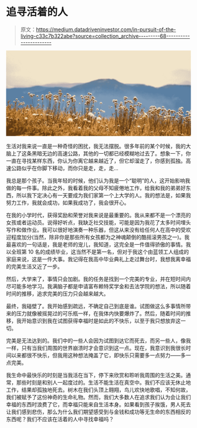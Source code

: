 # 追寻活着的人

> 原文：<https://medium.datadriveninvestor.com/in-pursuit-of-the-living-c33c7b322abe?source=collection_archive---------68----------------------->

![](img/e5eb01602f918dfb1a63057f83dffb58.png)

生活对我来说一直是一种奇怪的困扰，我无法摆脱。很多年前的某个时候，我的大脑上了这条黑暗无边的高速公路，其他的一切都已经模糊地过去了。想象一下，你一直在寻找某样东西，你认为你离它越来越近了，但它却溜走了，你感到孤独。高速公路似乎在你脚下移动，而你只是走，走，走…

我总是那个孩子。当我年轻的时候，他们认为我是一个“聪明”的人，这开始影响我做的每一件事。除此之外，我看着我的父母不知疲倦地工作，给我和我的弟弟好东西，所以我下定决心有一天要成为我们家第一个上大学的人。我的想法是，如果我努力工作，我就会成功，如果我成功了，我会很开心。

在我的小学时代，获得奖励和荣誉对我来说是最重要的。我从来都不是一个漂亮的女孩或者运动员。说得好听点，我缺乏社交技能，可能是因为我花了太多时间埋头写作和做作业。我可以很好地演奏一种乐器，但这从来没有给任何人在高中的受欢迎程度加分(当然，除非你是那些所有女孩都为之神魂颠倒的酷摇滚男孩之一)。我最喜欢的一句话是，我是老师的宠儿，我知道，这完全是一件值得骄傲的事情。我以全班第 10 名的成绩毕业，这当然不是第一名，但对于我这个由蓝领工人组成的家庭来说，这是一件大事。我记得在我高中毕业典礼上走过舞台时，我想我离幸福的完美生活又近了一步。

然后，大学来了，事情只会加剧。我的任务是找到一个完美的专业，并在短时间内尽可能多地学习。我满脑子都是申请富布赖特奖学金和去法学院的想法，所以随着时间的推移，追求完美的压力只会越来越大。

最终，我碰壁了。我开始感到疏远，不确定自己到底是谁。试图做这么多事情所带来的压力就像被摇晃过的可乐瓶一样，在我体内快要爆炸了。然后，随着时间的推移，我开始意识到我在试图获得幸福时是如此的不快乐，以至于我只想放弃这一切。

完美是无法达到的。我们中的一些人会因为试图到达它而死去，而另一些人，像我一样，只有当我们周围的世界崩溃时才会意识到这一点。现在，我意识到我很长时间以来都很不快乐，但我用这种想法掩盖了它，即快乐只需要多一点努力——多一点完美。

我生命中最快乐的时刻是当我活在当下，停下来欣赏和聆听我周围的生活之美。通常，那些时刻是和别人一起度过的。生活不能生活在真空中。我们不应该无休止地工作，结果却孤独地死去。树木在我们头顶上翱翔，鸟儿欢快地歌唱，不知何故，我们被赋予了这份神奇的生命礼物。然而，我们大多数人在追求我们认为会让我们幸福的东西时浪费了它，而幸福只能来自生活本身。如果看到孩子挨饿，男人死去让我们感到悲伤，那么为什么我们期望感受到与金钱和成功等无生命的东西相反的东西呢？我们不应该在活着的人中寻找幸福吗？